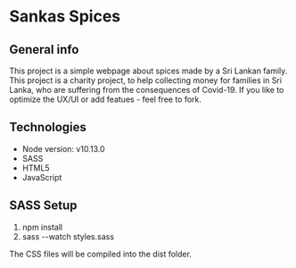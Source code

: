 # Sankas Spices

## General info
This project is a simple webpage about spices made by a Sri Lankan family. This project is a charity project, to help collecting money for families in Sri Lanka, who are suffering from the consequences of Covid-19. If you like to optimize the UX/UI or add featues - feel free to fork.

## Technologies

* Node version: v10.13.0
* SASS
* HTML5
* JavaScript

## SASS Setup
1. npm install
2. sass --watch styles.sass

The CSS files will be compiled into the dist folder.
